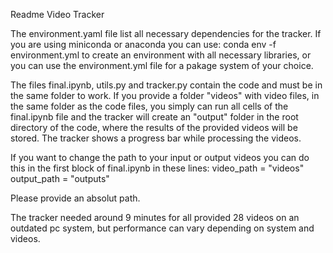 Readme Video Tracker

The environment.yaml file list all necessary dependencies for the tracker.
If you are using miniconda or anaconda you can use: conda env -f environment.yml to create an environment with all necessary
libraries, or you can use the environment.yml file for a pakage system of your choice.

The files final.ipynb, utils.py and tracker.py contain the code and must be in the same folder to work.
If you provide a folder "videos" with video files, in the same folder as the code files, you simply can run all cells of the final.ipynb file
and the tracker will create an "output" folder in the root directory of the code, where the results of the provided videos will be stored.
The tracker shows a progress bar while processing the videos.

If you want to change the path to your input or output videos you can do this in the first block of final.ipynb in these lines:
	video_path = "videos" 
	output_path = "outputs"
	
	
Please provide an absolut path.

The tracker needed around 9 minutes for all provided 28 videos on an outdated pc system, but performance can vary depending on system and videos. 
